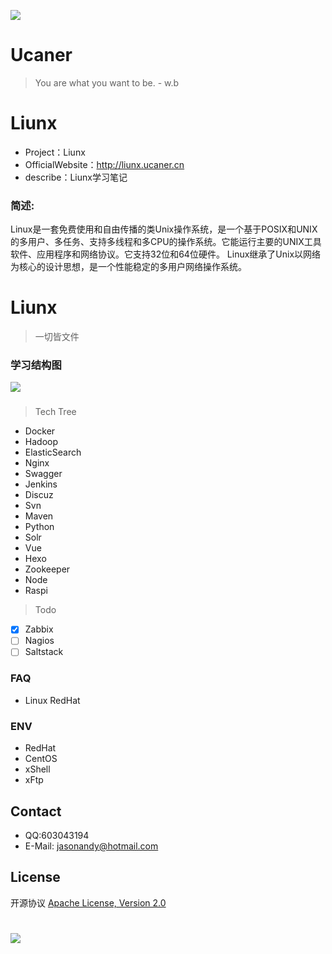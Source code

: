 ![](http://upload-images.jianshu.io/upload_images/7802425-9eb1bcd006e34aa6.png?imageMogr2/auto-orient/strip%7CimageView2/2/w/1240)

# Ucaner
> You are what you want to be. - w.b

# Liunx
* Project：Liunx
* OfficialWebsite：http://liunx.ucaner.cn
* describe：Liunx学习笔记

### 简述:
Linux是一套免费使用和自由传播的类Unix操作系统，是一个基于POSIX和UNIX的多用户、多任务、支持多线程和多CPU的操作系统。它能运行主要的UNIX工具软件、应用程序和网络协议。它支持32位和64位硬件。
Linux继承了Unix以网络为核心的设计思想，是一个性能稳定的多用户网络操作系统。

# Liunx
> 一切皆文件

### 学习结构图
![](http://upload-images.jianshu.io/upload_images/7802425-3c985c431823fdc0.png?imageMogr2/auto-orient/strip%7CimageView2/2/w/1240)

###

> Tech Tree
- Docker
- Hadoop
- ElasticSearch
- Nginx
- Swagger
- Jenkins
- Discuz
- Svn
- Maven
- Python
- Solr
- Vue
- Hexo
- Zookeeper
- Node
- Raspi

> Todo
- [X] Zabbix
- [ ] Nagios
- [ ] Saltstack

### FAQ
- Linux RedHat

### ENV
- RedHat
- CentOS
- xShell
- xFtp

## Contact
- QQ:603043194
- E-Mail: jasonandy@hotmail.com

## License
开源协议 [Apache License, Version 2.0](http://www.apache.org/licenses/LICENSE-2.0.html)

#
![](http://upload-images.jianshu.io/upload_images/7802425-bb910b4ae954107a.png?imageMogr2/auto-orient/strip%7CimageView2/2/w/1240)